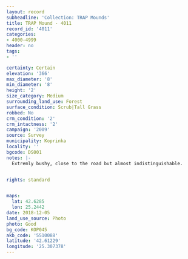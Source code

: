 ```yaml
---
layout: record
subheadline: 'Collection: TRAP Mounds'
title: TRAP Mound - 4011
record_id: '4011'
categories:
- 4000-4999
header: no
tags:
- ''

certainty: Certain
elevation: '366'
max_diameter: '8'
min_diameter: '8'
height: '2'
size_category: Medium
surrounding_land_use: Forest
surface_condition: Scrub|Tall Grass
robbed: No
crm_condition: '2'
crm_intactness: '2'
campaign: '2009'
source: Survey
municipality: Koprinka
locality: ''
bgcode: DS001
notes: |-
  Extremly bushy, close to the road but almost indistinguishable.


rights: standard


maps:
  lat: 42.6285
  lon: 25.2442
date: 2018-12-05
land_use_source: Photo
photo: Good
bg_code: КОР045
akb_code: '5510088'
latitude: '42.61229'
longitude: '25.307378'
---
```

